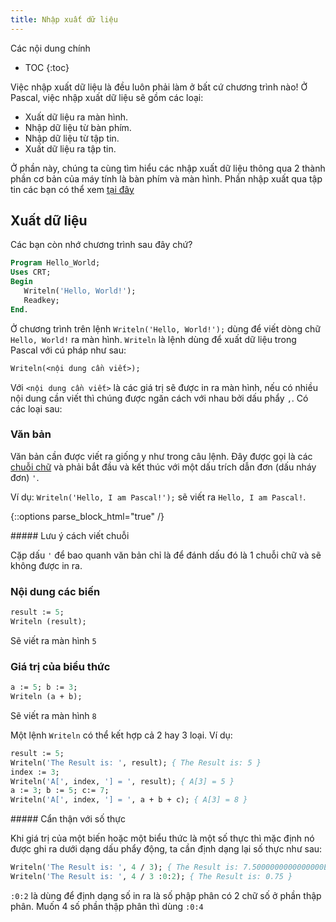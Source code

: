 ```yaml
---
title: Nhập xuất dữ liệu
---
```


Các nội dung chính
- TOC
{:toc}

Việc nhập xuất dữ liệu là đều luôn phải làm ở bất cứ chương trình nào! Ở Pascal, việc nhập xuất dữ liệu sẽ gồm các loại:

- Xuất dữ liệu ra màn hình.
- Nhập dữ liệu từ bàn phím.
- Nhập dữ liệu từ tập tin.
- Xuất dữ liệu ra tập tin.

Ở phần này, chúng ta cùng tìm hiểu các nhập xuất dữ liệu thông qua 2 thành phần cơ bản của máy tính là bàn phím và màn hình. Phần nhập xuất qua tập tin các bạn có thể xem [tại đây](/dev/pascal/files)

## Xuất dữ liệu

Các bạn còn nhớ chương trình sau đây chứ?

``` pascal
Program Hello_World;
Uses CRT;
Begin
   Writeln('Hello, World!');
   Readkey;
End.
```

Ở chương trình trên lệnh `Writeln('Hello, World!');` dùng để viết dòng chữ `Hello, World!` ra màn hình. `Writeln` là lệnh dùng để xuất dữ liệu trong Pascal với cú pháp như sau:

``` pascal
Writeln(<nội dung cần viết>);
```

Với `<nội dung cần viết>` là các giá trị sẽ được in ra màn hình, nếu có nhiều nội dung cần viết thì chúng được ngăn cách với nhau bởi dấu phẩy `,`. Có các loại sau:

### Văn bản

Văn bản cần được viết ra giống y như trong câu lệnh. Đây được gọi là các [chuỗi chữ](/dev/pascal/strings) và phải bắt đầu và kết thúc với một dấu trích dẫn đơn (dấu nháy đơn) `'`.

Ví dụ: `Writeln('Hello, I am Pascal!');` sẽ viết ra `Hello, I am Pascal!`.

{::options parse_block_html="true" /}
<div class="note info">
##### Lưu ý cách viết chuỗi

Cặp dấu `'` để bao quanh văn bản chỉ là để đánh dấu đó là 1 chuỗi chữ và sẽ không được in ra.
</div>

### Nội dung các biến

``` pascal
result := 5;
Writeln (result);
```
Sẽ viết ra màn hình `5`

### Giá trị của biểu thức

``` pascal
a := 5; b := 3;
Writeln (a + b);
```
Sẽ viết ra màn hình `8`

Một lệnh `Writeln` có thể kết hợp cả 2 hay 3 loại. Ví dụ:

``` pascal
result := 5;
Writeln('The Result is: ', result); { The Result is: 5 }
index := 3;
Writeln('A[', index, '] = ', result); { A[3] = 5 }
a := 3; b := 5; c:= 7;
Writeln('A[', index, '] = ', a + b + c); { A[3] = 8 }
```
<div class="note warning">
##### Cẩn thận với số thực

Khi giá trị của một biến hoặc một biểu thức là một số thực thì mặc định nó được ghi ra dưới dạng dấu phẩy động, ta cần định dạng lại số thực như sau:

``` pascal
Writeln('The Result is: ', 4 / 3); { The Result is: 7.5000000000000000E-001 }
Writeln('The Result is: ', 4 / 3 :0:2); { The Result is: 0.75 }
```

`:0:2` là dùng để định dạng số in ra là số phập phân có 2 chữ số ở phần thập phân. Muốn 4 số phần thập phân thì dùng `:0:4`
</div>